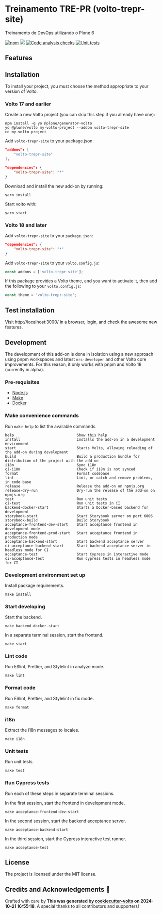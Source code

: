 # Treinamento TRE-PR (volto-trepr-site)

Treinamento de DevOps utilizando o Plone 6

[![npm](https://img.shields.io/npm/v/volto-trepr-site)](https://www.npmjs.com/package/volto-trepr-site)
[![](https://img.shields.io/badge/-Storybook-ff4785?logo=Storybook&logoColor=white&style=flat-square)](https://Ferzinhalemos.github.io/volto-trepr-site/)
[![Code analysis checks](https://github.com/Ferzinhalemos/volto-trepr-site/actions/workflows/code.yml/badge.svg)](https://github.com/Ferzinhalemos/volto-trepr-site/actions/workflows/code.yml)
[![Unit tests](https://github.com/Ferzinhalemos/volto-trepr-site/actions/workflows/unit.yml/badge.svg)](https://github.com/Ferzinhalemos/volto-trepr-site/actions/workflows/unit.yml)

## Features

<!-- List your awesome features here -->

## Installation

To install your project, you must choose the method appropriate to your version of Volto.


### Volto 17 and earlier

Create a new Volto project (you can skip this step if you already have one):

```
npm install -g yo @plone/generator-volto
yo @plone/volto my-volto-project --addon volto-trepr-site
cd my-volto-project
```

Add `volto-trepr-site` to your package.json:

```JSON
"addons": [
    "volto-trepr-site"
],

"dependencies": {
    "volto-trepr-site": "*"
}
```

Download and install the new add-on by running:

```
yarn install
```

Start volto with:

```
yarn start
```

### Volto 18 and later

Add `volto-trepr-site` to your `package.json`:

```json
"dependencies": {
    "volto-trepr-site": "*"
}
```

Add `volto-trepr-site` to your `volto.config.js`:

```javascript
const addons = ['volto-trepr-site'];
```

If this package provides a Volto theme, and you want to activate it, then add the following to your `volto.config.js`:

```javascript
const theme = 'volto-trepr-site';
```

## Test installation

Visit http://localhost:3000/ in a browser, login, and check the awesome new features.


## Development

The development of this add-on is done in isolation using a new approach using pnpm workspaces and latest `mrs-developer` and other Volto core improvements.
For this reason, it only works with pnpm and Volto 18 (currently in alpha).


### Pre-requisites

-   [Node.js](https://6.docs.plone.org/install/create-project.html#node-js)
-   [Make](https://6.docs.plone.org/install/create-project.html#make)
-   [Docker](https://6.docs.plone.org/install/create-project.html#docker)


### Make convenience commands

Run `make help` to list the available commands.

```text
help                             Show this help
install                          Installs the add-on in a development environment
start                            Starts Volto, allowing reloading of the add-on during development
build                            Build a production bundle for distribution of the project with the add-on
i18n                             Sync i18n
ci-i18n                          Check if i18n is not synced
format                           Format codebase
lint                             Lint, or catch and remove problems, in code base
release                          Release the add-on on npmjs.org
release-dry-run                  Dry-run the release of the add-on on npmjs.org
test                             Run unit tests
ci-test                          Run unit tests in CI
backend-docker-start             Starts a Docker-based backend for development
storybook-start                  Start Storybook server on port 6006
storybook-build                  Build Storybook
acceptance-frontend-dev-start    Start acceptance frontend in development mode
acceptance-frontend-prod-start   Start acceptance frontend in production mode
acceptance-backend-start         Start backend acceptance server
ci-acceptance-backend-start      Start backend acceptance server in headless mode for CI
acceptance-test                  Start Cypress in interactive mode
ci-acceptance-test               Run cypress tests in headless mode for CI
```

### Development environment set up

Install package requirements.

```shell
make install
```

### Start developing

Start the backend.

```shell
make backend-docker-start
```

In a separate terminal session, start the frontend.

```shell
make start
```

### Lint code

Run ESlint, Prettier, and Stylelint in analyze mode.

```shell
make lint
```

### Format code

Run ESlint, Prettier, and Stylelint in fix mode.

```shell
make format
```

### i18n

Extract the i18n messages to locales.

```shell
make i18n
```

### Unit tests

Run unit tests.

```shell
make test
```

### Run Cypress tests

Run each of these steps in separate terminal sessions.

In the first session, start the frontend in development mode.

```shell
make acceptance-frontend-dev-start
```

In the second session, start the backend acceptance server.

```shell
make acceptance-backend-start
```

In the third session, start the Cypress interactive test runner.

```shell
make acceptance-test
```

## License

The project is licensed under the MIT license.

## Credits and Acknowledgements 🙏

Crafted with care by **This was generated by [cookiecutter-volto](https://github.com/plone/cookiecutter-volto/frontend_addon) on 2024-10-21 16:55:18**. A special thanks to all contributors and supporters!
